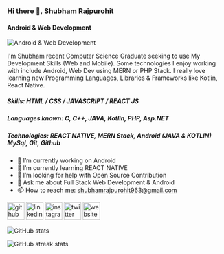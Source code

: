 ### Hi there 👋, Shubham Rajpurohit
#### Android & Web Development
![Android & Web Development](https://img.freepik.com/free-vector/web-development-programmer-engineering-coding-website-augmented-reality-interface-screens-developer-project-engineer-programming-software-application-design-cartoon-illustration_107791-3863.jpg?size=626&ext=jpg&ga=GA1.2.1576168418.1604039234)

I'm Shubham recent Computer Science Graduate seeking to use My Development Skills (Web and Mobile).
Some technologies I enjoy working with include Android, Web Dev using MERN or PHP Stack. 
I really love learning new Programming Languages, Libraries & Frameworks like Kotlin, React Native.

##### Skills: HTML / CSS / JAVASCRIPT / REACT JS
##### Languages known: C, C++, JAVA, Kotlin, PHP, Asp.NET
##### Technologies: REACT NATIVE, MERN Stack, Android (JAVA & KOTLIN) MySql, Git, Github


- 🔭 I’m currently working on Android 
- 🌱 I’m currently learning REACT NATIVE 
- 🤔 I’m looking for help with Open Source Contribution 
- 💬 Ask me about Full Stack Web Development & Android  
- 📫 How to reach me: shubhamrajpurohit963@gmail.com 


[<img src='https://cdn.jsdelivr.net/npm/simple-icons@3.0.1/icons/github.svg' alt='github' height='40'>](https://github.com/shubhamrajpurohit963)  [<img src='https://cdn.jsdelivr.net/npm/simple-icons@3.0.1/icons/linkedin.svg' alt='linkedin' height='40'>](https://www.linkedin.com/in/shubhamrajpurohit/)  [<img src='https://cdn.jsdelivr.net/npm/simple-icons@3.0.1/icons/instagram.svg' alt='instagram' height='40'>](https://www.instagram.com/shubham_rajpurohit__/)  [<img src='https://cdn.jsdelivr.net/npm/simple-icons@3.0.1/icons/twitter.svg' alt='twitter' height='40'>](https://twitter.com/shubhamraj963)  [<img src='https://cdn.jsdelivr.net/npm/simple-icons@3.0.1/icons/icloud.svg' alt='website' height='40'>](https://app.netlify.com/teams/shubhamrajpurohit963/overview)  

![GitHub stats](https://github-readme-stats.vercel.app/api?username=shubhamrajpurohit963&show_icons=true)  

![GitHub streak stats](https://github-readme-streak-stats.herokuapp.com/?user=shubhamrajpurohit963)  

